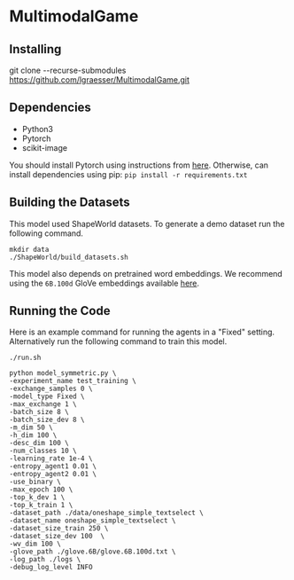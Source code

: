 # MultimodalGame

## Installing

git clone --recurse-submodules https://github.com/lgraesser/MultimodalGame.git

## Dependencies

- Python3
- Pytorch
- scikit-image

You should install Pytorch using instructions from [here](http://pytorch.org/). Otherwise, can install dependencies using pip: `pip install -r requirements.txt`

## Building the Datasets

This model used ShapeWorld datasets. To generate a demo dataset run the following command.

```
mkdir data
./ShapeWorld/build_datasets.sh
```

This model also depends on pretrained word embeddings. We recommend using the `6B.100d` GloVe embeddings available [here](https://nlp.stanford.edu/projects/glove/).

## Running the Code

Here is an example command for running the agents in a "Fixed" setting. Alternatively run the following command to train this model.

```
./run.sh
```

```
python model_symmetric.py \
-experiment_name test_training \
-exchange_samples 0 \
-model_type Fixed \
-max_exchange 1 \
-batch_size 8 \
-batch_size_dev 8 \
-m_dim 50 \
-h_dim 100 \
-desc_dim 100 \
-num_classes 10 \
-learning_rate 1e-4 \
-entropy_agent1 0.01 \
-entropy_agent2 0.01 \
-use_binary \
-max_epoch 100 \
-top_k_dev 1 \
-top_k_train 1 \
-dataset_path ./data/oneshape_simple_textselect \
-dataset_name oneshape_simple_textselect \
-dataset_size_train 250 \
-dataset_size_dev 100  \
-wv_dim 100 \
-glove_path ./glove.6B/glove.6B.100d.txt \
-log_path ./logs \
-debug_log_level INFO
```
